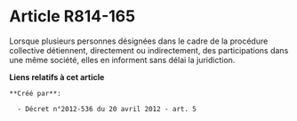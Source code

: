 # Article R814-165

Lorsque plusieurs personnes désignées dans le cadre de la procédure collective détiennent, directement ou indirectement, des
participations dans une même société, elles en informent sans délai la juridiction.

**Liens relatifs à cet article**

	**Créé par**:

	  - Décret n°2012-536 du 20 avril 2012 - art. 5
